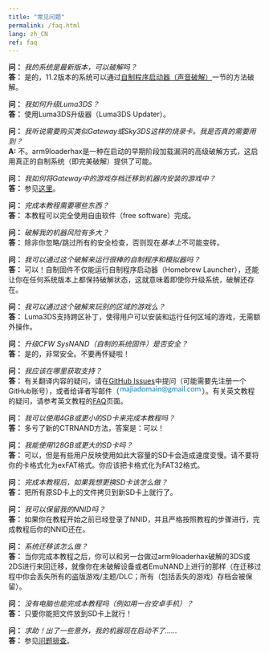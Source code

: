 ```yaml
---
title: "常见问题"
permalink: /faq.html
lang: zh_CN
ref: faq
---
```


<a name="faq_latestfw" />**问：** *我的系统是最新版本，可以破解吗？*    
**答：** 是的，11.2版本的系统可以通过[自制程序启动器（声音破解）](homebrew-launcher-(soundhax))一节的方法破解。

<a name="faq_updatecfw" />**问：** *我如何升级Luma3DS？*    
**答：** 使用Luma3DS升级器（Luma3DS Updater）。

<a name="faq_gatewaysky" />**问：** *我听说需要购买类似Gateway或Sky3DS这样的烧录卡。我是否真的需要用到？*    
**A:** 不。arm9loaderhax是一种在启动的早期阶段加载漏洞的高级破解方式，这启用真正的自制系统（即完美破解）提供了可能。

<a name="faq_gatewaysaves" />**问：** *我如何将Gateway中的游戏存档迁移到机器内安装的游戏中？*    
**答：** 参见[这里](https://gbatemp.net/threads/425743/)。

<a name="faq_need" />**问：** *完成本教程需要哪些东西？*    
**答：** 本教程可以完全使用自由软件（free software）完成。

<a name="faq_risky" />**问：** *破解我的机器风险有多大？*    
**答：** 除非你忽略/跳过所有的安全检查，否则现在*基本上*不可能变砖。

<a name="faq_homebrew" />**问：** *我可以通过这个破解来运行很棒的自制程序和模拟器吗？*    
**答：** 可以！自制固件不仅能运行自制程序启动器（Homebrew Launcher），还能让你在任何系统版本上都保持破解状态，这就意味着即使你升级系统，破解还存在。

<a name="faq_regionfree" />**问：** *我可以通过这个破解来玩别的区域的游戏么？*    
**答：** Luma3DS支持跨区补丁，使得用户可以安装和运行任何区域的游戏，无需额外操作。

<a name="faq_updates" />**问：** *升级CFW SysNAND（自制的系统固件）是否安全？*    
**答：** 是的，非常安全。不要再怀疑啦！

<a name="faq_support" />**问：** *我应该在哪里获取支持？*    
**答：** 有关翻译内容的疑问，请在[GitHub Issues](https://github.com/majia67/3DS-ARM9LoaderHax-Guide/issues)中提问（可能需要先注册一个GitHub账号），或者给译者写邮件（![Email](images/email.png)）。有关英文教程的疑问，请参考英文教程的[FAQ](https://3ds.guide/faq)页面。

<a name="faq_le4gbsd" />**问：** *我可以使用4GB或更小的SD卡来完成本教程吗？*    
**答：** 多亏了新的CTRNAND方法，答案是：可以！

<a name="faq_ge128gbsd" />**问：** *我能使用128GB或更大的SD卡吗？*    
**答：** 可以，但是有些用户反映使用如此大容量的SD卡会造成速度变慢。请不要将你的卡格式化为exFAT格式。你应该把卡格式化为FAT32格式。

<a name="faq_movesd" />**问：** *完成本教程后，如果我想更换SD卡该怎么做？*    
**答：** 把所有原SD卡上的文件拷贝到新SD卡上就行了。

<a name="faq_NNID" />**问：** *我可以保留我的NNID吗？*    
**答：** 如果你在教程开始之前已经登录了NNID，并且严格按照教程的步骤进行，完成教程后你的NNID还在。

<a name="faq_systransfer" />**问：** *系统迁移该怎么做？*    
**答：** 当你完成本教程之后，你可以和另一台做过arm9loaderhax破解的3DS或2DS进行来回迁移，就像你在未破解设备或者EmuNAND上进行的那样（在迁移过程中你会丢失所有的盗版游戏/主题/DLC；所有（包括丢失的游戏）存档会被保留）。

<a name="faq_nopc" />**问：** *没有电脑也能完成本教程吗（例如用一台安卓手机）？*    
**答：** 只要你能把文件放到SD卡上就行！

<a name="faq_problem" />**问：** *求助！出了一些意外，我的机器现在启动不了……*    
**答：** 参见[问题排查](troubleshooting)。
